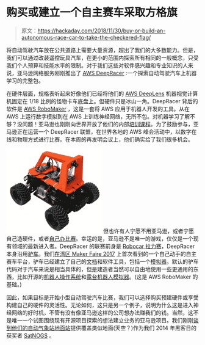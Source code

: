 # 购买或建立一个自主赛车采取方格旗

> 原文：<https://hackaday.com/2018/11/30/buy-or-build-an-autonomous-race-car-to-take-the-checkered-flag/>

将自动驾驶汽车放在公共道路上需要大量资源，超出了我们的大多数能力。但是，我们可以通过改装遥控玩具汽车，在更小的范围内探索所有相同的一般概念，只受我们个人预算和技能水平的限制。对于我们这些对软件感兴趣和专业知识的人来说，亚马逊网络服务刚刚推出了 [AWS DeepRacer](https://aws.amazon.com/deepracer) :一个探索自动驾驶汽车上机器学习的完整包。

在硬件层面，规格表听起来好像他们已经将他们的 [AWS DeepLens](https://aws.amazon.com/deeplens/) 机器视觉计算机固定在 1/18 比例的怪物卡车底盘上。但硬件只是冰山一角。DeepRacer 背后的软件是 [AWS RoboMaker](https://aws.amazon.com/robomaker/) ，这是一套将 AWS 应用于机器人开发的工具。从在 AWS 上运行数字模拟到在 AWS 上训练神经网络，无所不包。对机器学习了解不够？没问题！亚马逊也刚刚向世界开放了他们的内部[培训课程](https://aws.amazon.com/blogs/machine-learning/amazons-own-machine-learning-university-now-available-to-all-developers/)。为了鼓励参与，亚马逊正在运营一个 DeepRacer 联盟，在世界各地的 AWS 峰会活动中，以数字在线和物理方式进行比赛。在本周的再发明会议上，他们确实给了我们很多机会。

[![](img/ab437fde1909033b3d6315bf52e5f313.png)](https://hackaday.com/wp-content/uploads/2018/11/donkey-car-graphic_orig.jpg) 但也许有人宁愿不用亚马逊，或者宁愿自己造硬件，或者[自己办比赛](https://diyrobocars.com/)。幸运的是，亚马逊不是唯一的游戏，仅仅是一个现有领域的最新进入者。DeepRacer 的联赛前身是 [Robocar 拉力赛](https://aws.amazon.com/blogs/machine-learning/congratulations-to-the-winners-of-the-reinvent-robocar-rally-2017/)，DeepRacer 本身沿用[驴车](http://www.donkeycar.com/)。我们[在湾区 Maker Faire 2017](https://hackaday.com/2017/06/06/self-driving-rc-cars-with-tensorflow-raspberry-pi-or-macbook-onboard/) 上首次看到的一个自己动手的自主赛车平台，驴车已经建立了自己的[文档](http://docs.donkeycar.com/)和软件工具，包括一个[模拟器](http://docs.donkeycar.com/guide/simulator/)。默认的驴车代码对于汽车来说是相当具体的，但是建造者当然可以自由地使用一些更通用的东西，比如开源的[机器人操作系统](http://www.ros.org/)和[露台机器人模拟器](http://gazebosim.org/)。(这是 AWS RoboMaker 的基础。)

因此，如果目标是开始小型自动驾驶汽车比赛，我们可以选择购买预建硬件或享受构建自己的硬件的灵活性。无论如何，这只是另一个例子，说明为什么这是进入神经网络的好时机，不管有没有像亚马逊这样的公司想办法赚我们的钱。当然，这不是唯一一个试图围绕现有开源项目探索的想法建立业务的亚马逊项目。我们刚刚[谈到他们的自动气象站地面站](https://hackaday.com/2018/11/27/amazon-creates-distributed-satellite-ground-stations/)提供覆盖类似地面(天空？)作为我们 2014 年黑客日的获奖者 [SatNOGS](https://hackaday.io/project/1340) 。